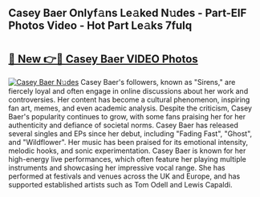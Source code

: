 ## Casey Baer Onlyf𝚊ns Le𝚊ked N𝚞des - Part-EIF Photos Video - Hot Part Le𝚊ks 7fuIq

# <h2><a href="http://ab87974.deff.icu/?id=Casey+Baer">🔗 New 👉🔴 Casey Baer VIDEO Photos</a></h2>

[![Casey Baer N𝚞des](https://i.imgur.com/rIISA9y.gif)](http://ab87974.deff.icu/?id=Casey+Baer)
Casey Baer's followers, known as "Sirens," are fiercely loyal and often engage in online discussions about her work and controversies. Her content has become a cultural phenomenon, inspiring fan art, memes, and even academic analysis. Despite the criticism, Casey Baer's popularity continues to grow, with some fans praising her for her authenticity and defiance of societal norms. Casey Baer has released several singles and EPs since her debut, including "Fading Fast", "Ghost", and "Wildflower". Her music has been praised for its emotional intensity, melodic hooks, and sonic experimentation. Casey Baer is known for her high-energy live performances, which often feature her playing multiple instruments and showcasing her impressive vocal range. She has performed at festivals and venues across the UK and Europe, and has supported established artists such as Tom Odell and Lewis Capaldi.
